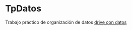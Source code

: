 # TpDatos
Trabajo práctico de organización de datos
[drive con datos](https://drive.google.com/drive/folders/1J3SbaJg-dqIN4P7xbj5hnYGEfUrSOzdn?usp=sharing)

